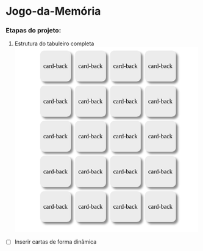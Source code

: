 # Jogo-da-Memória
### Etapas do projeto: 

1. Estrutura do tabuleiro completa 
  ![image](public/images/estrutura-tabuleiro.png)
- [ ] Inserir cartas de forma dinâmica
